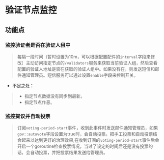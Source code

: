 # 验证节点监控

## 功能点
### 监控验证者是否在验证人租中
> 每隔一段时间（暂时设置为10m，可以根据配置配件的`interval`字段来修改）主动访问指定节点的`/validators`服务来获取当前验证人组，然后查看配置的验证人地址是否在获取的验证人组中。如果没有在，则发送短信和邮件通知管理员。短信服务可以通过设置`enable`字段来控制开关。

* 不足之处：

> * 指定节点数据没有同步到最新。
> * 指定节点作恶。

### 监控提议并自动投票
> 订阅`voting-period-start`事件，收到此事件时发送邮件通知管理员，如果`gov::autovote`字段设置为true时，会自动投票。把手工投票和自动投票结合起来以达到更好的治理效果,在收到订阅的`voting-period-start`事件后会开启一个goroutine检查投票情况，当过了设定的时间后还是没有投票的话，会自动投票，并把投票结果发送给管理员。





